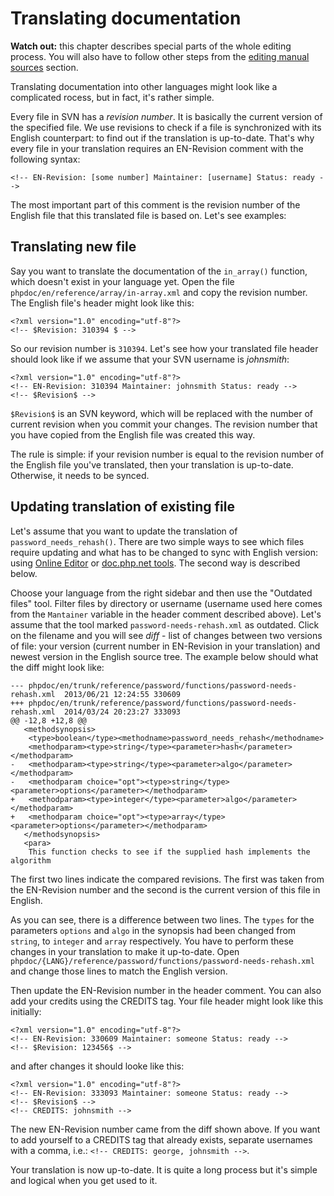 # Translating documentation

**Watch out:** this chapter describes special parts of the whole editing process.
You will also have to follow other steps from the [editing manual sources](editing.md) section.

Translating documentation into other languages might look like a complicated 
rocess, but in fact, it's rather simple. 

Every file in SVN has a *revision number*. It is basically the current version of
the specified file. We use revisions to check if a file is synchronized with its
English counterpart: to find out if the translation is up-to-date. That's why every
file in your translation requires an EN-Revision comment with the following syntax:
```
<!-- EN-Revision: [some number] Maintainer: [username] Status: ready -->
```
The most important part of this comment is the revision number of the English file
that this translated file is based on. Let's see examples:

## Translating new file
Say you want to translate the documentation of the `in_array()` function, which
doesn't exist in your language yet. Open the file `phpdoc/en/reference/array/in-array.xml`
and copy the revision number. The English file's header might look like this:
```
<?xml version="1.0" encoding="utf-8"?>
<!-- $Revision: 310394 $ -->
```

So our revision number is `310394`. Let's see how your translated file header
should look like if we assume that your SVN username is *johnsmith*:
```
<?xml version="1.0" encoding="utf-8"?>
<!-- EN-Revision: 310394 Maintainer: johnsmith Status: ready -->
<!-- $Revision$ -->
```

`$Revision$` is an SVN keyword, which will be replaced with the number of current
revision when you commit your changes. The revision number that you have copied
from the English file was created this way.

The rule is simple: if your revision number is equal to the revision number of
the English file you've translated, then your translation is up-to-date.
Otherwise, it needs to be synced.

## Updating translation of existing file
Let's assume that you want to update the translation of `password_needs_rehash()`.
There are two simple ways to see which files require updating and what has to be
changed to sync with English version: using [Online Editor](https://edit.php.net) 
or [doc.php.net tools](http://doc.php.net). The second way is described below.

Choose your language from the right sidebar and then use the "Outdated files" tool.
Filter files by directory or username (username used here comes from the `Mantainer`
variable in the header comment described above). Let's assume that the tool marked
`password-needs-rehash.xml` as outdated. Click on the filename and you will see
*diff* - list of changes between two versions of file: your version (current
number in EN-Revision in your translation) and newest version in the English source
tree. The example below should what the diff might look like:

```
--- phpdoc/en/trunk/reference/password/functions/password-needs-rehash.xml	2013/06/21 12:24:55	330609
+++ phpdoc/en/trunk/reference/password/functions/password-needs-rehash.xml	2014/03/24 20:23:27	333093
@@ -12,8 +12,8 @@
   <methodsynopsis>
    <type>boolean</type><methodname>password_needs_rehash</methodname>
    <methodparam><type>string</type><parameter>hash</parameter></methodparam>
-   <methodparam><type>string</type><parameter>algo</parameter></methodparam>
-   <methodparam choice="opt"><type>string</type><parameter>options</parameter></methodparam>
+   <methodparam><type>integer</type><parameter>algo</parameter></methodparam>
+   <methodparam choice="opt"><type>array</type><parameter>options</parameter></methodparam>
   </methodsynopsis>
   <para>
    This function checks to see if the supplied hash implements the algorithm
```

The first two lines indicate the compared revisions. The first was taken from the
EN-Revision number and the second is the current version of this file in English.

As you can see, there is a difference between two lines. The `types` for the
parameters `options` and `algo` in the synopsis had been changed from `string`,
to `integer` and `array` respectively. You have to perform these changes in your
translation to make it up-to-date. Open `phpdoc/{LANG}/reference/password/functions/password-needs-rehash.xml`
and change those lines to match the English version.

Then update the EN-Revision number in the header comment. You can also add your
credits using the CREDITS tag. Your file header might look like this initially:
```
<?xml version="1.0" encoding="utf-8"?>
<!-- EN-Revision: 330609 Maintainer: someone Status: ready -->
<!-- $Revision: 123456$ -->
```
and after changes it should looke like this:
```
<?xml version="1.0" encoding="utf-8"?>
<!-- EN-Revision: 333093 Maintainer: someone Status: ready -->
<!-- $Revision$ -->
<!-- CREDITS: johnsmith -->
```
The new EN-Revision number came from the diff shown above. If you want to add
yourself to a CREDITS tag that already exists, separate
usernames with a comma, i.e.: `<!-- CREDITS: george, johnsmith -->`.

Your translation is now up-to-date. It is quite a long process but it's simple
and logical when you get used to it.
